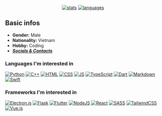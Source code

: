 <div align='center'>

<!--   # im endy and i code random stuff -->
 
  [![stats](https://github-readme-stats.vercel.app/api?username=Endy3032&count_private=true&show_icons=true&theme=nord&bg_color=-60,0e1420,262c38&icon_color=81A1C1&border_radius=10&border_color=2e3440&hide=stars&line_height=24)](https://github.com/anuraghazra/github-readme-stats)
  [![languages](https://github-readme-stats.vercel.app/api/top-langs/?username=Endy3032&theme=nord&bg_color=-60,161c28,262c38&border_radius=10&border_color=2e3440&layout=compact)](https://github.com/anuraghazra/github-readme-stats)
  
<!--   [![views](https://komarev.com/ghpvc/?username=Endy3032&color=1e2430&style=flat-square)](https://github.com/antonkomarev/github-profile-views-counter) -->

</div>

## Basic infos
- **Gender:** Male
- **Nationality:** Vietnam
- **Hobby:** Coding
- ***[Socials & Contacts](https://linktr.ee/Endy3032)***

### Languages I'm interested in

[![Python](https://img.shields.io/badge/python-3670A0?style=for-the-badge&logo=python&color=2E3440&logoColor=ECEFF4)](https://python.org/)
[![C++](https://img.shields.io/badge/c++-%2300599C.svg?style=for-the-badge&logo=c%2B%2B&color=2E3440&logoColor=ECEFF4)](https://www.cplusplus.com/)
[![HTML](https://img.shields.io/badge/html-%23E34F26.svg?style=for-the-badge&logo=html5&color=2E3440&logoColor=ECEFF4)](https://developer.mozilla.org/en-US/docs/Web/HTML)
[![CSS](https://img.shields.io/badge/css-%231572B6.svg?style=for-the-badge&logo=css3&color=2E3440&logoColor=ECEFF4)](https://developer.mozilla.org/en-US/docs/Web/CSS)
[![JS](https://img.shields.io/badge/JS-%23323330.svg?style=for-the-badge&logo=javascript&color=2E3440&logoColor=ECEFF4)](https://www.javascript.com/)
[![TypeScript](https://img.shields.io/badge/typescript-%23007ACC.svg?style=for-the-badge&logo=typescript&color=2E3440&logoColor=ECEFF4)](https://www.typescriptlang.org/)
[![Dart](https://img.shields.io/badge/dart-%230175C2.svg?style=for-the-badge&logo=dart&color=2E3440&logoColor=ECEFF4)](https://dart.dev/)
[![Markdown](https://img.shields.io/badge/markdown-%23000000.svg?style=for-the-badge&logo=markdown&color=2E3440&logoColor=ECEFF4)](https://daringfireball.net/projects/markdown/)
[![Swift](https://img.shields.io/badge/swift-F54A2A?style=for-the-badge&logo=swift&color=2E3440&logoColor=ECEFF4)](https://developer.apple.com/swift/)

### Frameworks I'm interested in

[![Electron.js](https://img.shields.io/badge/ElectronJS-191970?style=for-the-badge&logo=Electron&color=2E3440&logoColor=ECEFF4)](https://electronjs.org/)
[![Flask](https://img.shields.io/badge/flask-%23000.svg?style=for-the-badge&logo=flask&color=2E3440&logoColor=ECEFF4)](https://flask.palletsprojects.com/)
[![Flutter](https://img.shields.io/badge/Flutter-%2302569B.svg?style=for-the-badge&logo=Flutter&color=2E3440&logoColor=ECEFF4)](https://flutter.dev/)
[![NodeJS](https://img.shields.io/badge/nodejs-6DA55F?style=for-the-badge&logo=node.js&color=2E3440&logoColor=ECEFF4)](http://nodejs.dev/)
[![React](https://img.shields.io/badge/react-%2320232a.svg?style=for-the-badge&logo=react&color=2E3440&logoColor=ECEFF4)](https://reactjs.org/)
[![SASS](https://img.shields.io/badge/SASS-hotpink.svg?style=for-the-badge&logo=SASS&color=2E3440&logoColor=ECEFF4)](https://sass-lang.com/)
[![TailwindCSS](https://img.shields.io/badge/tailwindcss-%2338B2AC.svg?style=for-the-badge&logo=tailwind-css&color=2E3440&logoColor=ECEFF4)](https://tailwindcss.com/)
[![Vue.js](https://img.shields.io/badge/vuejs-%2335495e.svg?style=for-the-badge&logo=vuedotjs&color=2E3440&logoColor=ECEFF4)](https://vuejs.org/)

<!--
**Endy3032/Endy3032** is a ✨ _special_ ✨ repository because its `README.md` (this file) appears on your GitHub profile.

Here are some ideas to get you started:

- 🔭 I’m currently working on ...
- 🌱 I’m currently learning ...
- 👯 I’m looking to collaborate on ...
- 🤔 I’m looking for help with ...
- 💬 Ask me about ...
- 📫 How to reach me: ...
- 😄 Pronouns: ...
- ⚡ Fun fact: ...

hmmmmmmmmmmmmmmmmmmm
-->
